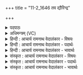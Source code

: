 +++
title = "11-2_1646 तव द्यौरिन्द्र"

+++
<details><summary>पदपाठः</summary>

त꣡व꣢꣯। द्यौः। इ꣣न्द्र। पौ꣡ꣳस्य꣢꣯म्। पृ꣣थिवी꣢। वर्ध꣣ति। श्र꣡वः। त्वाम्। आ꣡पः꣢꣯। प꣡र्व꣢꣯तासः। च। हिन्विरे। १६४६।
</details>

<details><summary>अधिमन्त्रम् (VC)</summary>

- इन्द्रः
- गोषूक्त्यश्वसूक्तिनौ काण्वायनौ
- उष्णिक्
- ऋषभः
</details>

<details><summary>हिन्दी : आचार्य रामनाथ वेदालंकार - विषयः</summary>

अब जगदीश्वर की महिमा का वर्णन करते हैं।
</details>

<details><summary>हिन्दी : आचार्य रामनाथ वेदालंकार - पदार्थः</summary>

पदार्थान्वय -  हे(इन्द्र)जगदीश्वर! (तव)आपके(पौंस्यम्)बल को और(श्रवः)यश को(द्यौः)द्युलोक और(पृथिवी)भूलोक(वर्धति)बढ़ाते हैं,गाते हैं।(त्वाम्)आपको(आपः)नदियाँ(पर्वतासः च)और पर्वत(हिन्विरे)कीर्तिगान से बढ़ाते हैं ॥२॥
</details>

<details><summary>हिन्दी : आचार्य रामनाथ वेदालंकार - भावार्थः</summary>

भावार्थ -  सूर्य,बादल,बिजली,वायु,पृथिवी,नदियाँ,पहाड़,समुद्र,लताएँ,ऋतुएँ,तारावलि,मनुष्य,पशु,पक्षी सभी परमेश्वर की ही महिमा को गा रहे हैं,और गाते-गाते थकते नहीं ॥२॥
</details>

<details><summary>संस्कृत : आचार्य रामनाथ वेदालंकार - विषयः</summary>

अथ जगदीश्वरस्य महिमा वर्ण्यते।
</details>

<details><summary>संस्कृत : आचार्य रामनाथ वेदालंकार - पदार्थः</summary>

पदार्थान्वय -  हे(इन्द्र)जगदीश्वर! (तव)त्वदीयम्(पौंस्यम्)पुंसि भवं पौंस्यं बलम्(श्रवः)यशश्च(द्यौः)द्युलोकः(पृथिवी)भूलोकश्च(वर्धति)वर्धयति,गायति।(त्वाम् आपः)नद्यः(पर्वतासः च)गिरयश्च(हिन्विरे)यशोगानेन वर्धयन्ति।[हि गतौ वृद्धौ च,स्वादिः]॥२॥
</details>

<details><summary>संस्कृत : आचार्य रामनाथ वेदालंकार - भावार्थः</summary>

भावार्थ -  आदित्यः पर्जन्यो विद्युद् वायुः पृथिवी नद्यः पर्वताः समुद्रा वीरुधः ऋतवस्तारावलिर्मनुष्याः पशवः पक्षिणः सर्वे परमेश्वरस्यैव महिमानं गायन्ति,गायं गायं च न श्राम्यन्ति ॥२॥
</details>